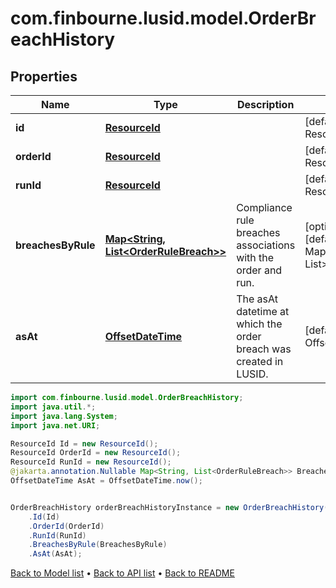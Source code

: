 # com.finbourne.lusid.model.OrderBreachHistory

## Properties

Name | Type | Description | Notes
------------ | ------------- | ------------- | -------------
**id** | [**ResourceId**](ResourceId.md) |  | [default to ResourceId]
**orderId** | [**ResourceId**](ResourceId.md) |  | [default to ResourceId]
**runId** | [**ResourceId**](ResourceId.md) |  | [default to ResourceId]
**breachesByRule** | [**Map&lt;String, List&lt;OrderRuleBreach&gt;&gt;**](List.md) | Compliance rule breaches associations with the order and run. | [optional] [default to Map<String, List<OrderRuleBreach>>]
**asAt** | [**OffsetDateTime**](OffsetDateTime.md) | The asAt datetime at which the order breach was created in LUSID. | [default to OffsetDateTime]

```java
import com.finbourne.lusid.model.OrderBreachHistory;
import java.util.*;
import java.lang.System;
import java.net.URI;

ResourceId Id = new ResourceId();
ResourceId OrderId = new ResourceId();
ResourceId RunId = new ResourceId();
@jakarta.annotation.Nullable Map<String, List<OrderRuleBreach>> BreachesByRule = new Map<String, List<OrderRuleBreach>>();
OffsetDateTime AsAt = OffsetDateTime.now();


OrderBreachHistory orderBreachHistoryInstance = new OrderBreachHistory()
    .Id(Id)
    .OrderId(OrderId)
    .RunId(RunId)
    .BreachesByRule(BreachesByRule)
    .AsAt(AsAt);
```


[Back to Model list](../README.md#documentation-for-models) &#8226; [Back to API list](../README.md#documentation-for-api-endpoints) &#8226; [Back to README](../README.md)
